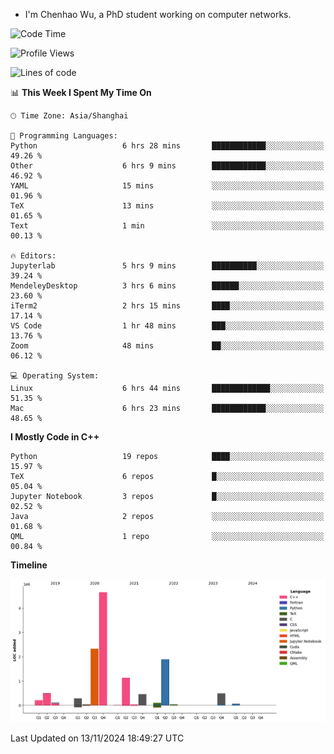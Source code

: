 - I'm Chenhao Wu, a PhD student working on computer networks.

<!--START_SECTION:waka-->
![Code Time](http://img.shields.io/badge/Code%20Time-49%20hrs%2049%20mins-blue)

![Profile Views](http://img.shields.io/badge/Profile%20Views-1-blue)

![Lines of code](https://img.shields.io/badge/From%20Hello%20World%20I%27ve%20Written-12.4%20million%20lines%20of%20code-blue)

📊 **This Week I Spent My Time On** 

```text
🕑︎ Time Zone: Asia/Shanghai

💬 Programming Languages: 
Python                   6 hrs 28 mins       ████████████░░░░░░░░░░░░░   49.26 % 
Other                    6 hrs 9 mins        ████████████░░░░░░░░░░░░░   46.92 % 
YAML                     15 mins             ░░░░░░░░░░░░░░░░░░░░░░░░░   01.96 % 
TeX                      13 mins             ░░░░░░░░░░░░░░░░░░░░░░░░░   01.65 % 
Text                     1 min               ░░░░░░░░░░░░░░░░░░░░░░░░░   00.13 % 

🔥 Editors: 
Jupyterlab               5 hrs 9 mins        ██████████░░░░░░░░░░░░░░░   39.24 % 
MendeleyDesktop          3 hrs 6 mins        ██████░░░░░░░░░░░░░░░░░░░   23.60 % 
iTerm2                   2 hrs 15 mins       ████░░░░░░░░░░░░░░░░░░░░░   17.14 % 
VS Code                  1 hr 48 mins        ███░░░░░░░░░░░░░░░░░░░░░░   13.76 % 
Zoom                     48 mins             ██░░░░░░░░░░░░░░░░░░░░░░░   06.12 % 

💻 Operating System: 
Linux                    6 hrs 44 mins       █████████████░░░░░░░░░░░░   51.35 % 
Mac                      6 hrs 23 mins       ████████████░░░░░░░░░░░░░   48.65 % 
```

**I Mostly Code in C++** 

```text
Python                   19 repos            ████░░░░░░░░░░░░░░░░░░░░░   15.97 % 
TeX                      6 repos             █░░░░░░░░░░░░░░░░░░░░░░░░   05.04 % 
Jupyter Notebook         3 repos             █░░░░░░░░░░░░░░░░░░░░░░░░   02.52 % 
Java                     2 repos             ░░░░░░░░░░░░░░░░░░░░░░░░░   01.68 % 
QML                      1 repo              ░░░░░░░░░░░░░░░░░░░░░░░░░   00.84 % 
```



**Timeline**

![Lines of Code chart](https://raw.githubusercontent.com/Vito-Swift/Vito-Swift/main/assets/bar_graph.png)


 Last Updated on 13/11/2024 18:49:27 UTC
<!--END_SECTION:waka-->
